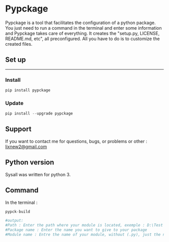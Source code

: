 # Pypckage

Pypckage is a tool that facilitates the configuration of a python package. 
You just need to run a command in the terminal and enter some information and Pypckage takes care of everything. 
It creates the "setup.py, LICENSE, README.md, etc", all preconfigured. All you have to do is to customize the created files.

## Set up
----

### Install

~~~python
pip install pypckage
~~~

### Update

~~~python
pip install --upgrade pypckage
~~~

## Support

If you want to contact me for questions, bugs, or problems or other : lixnew2@gmail.com

## Python version

Sysall was written for python 3.

## Command

In the terminal :

~~~python
pypck-build

#output:
#Path : Enter the path where your module is located, exemple : D:\Test
#Package name : Enter the name you want to give to your package
#Module name : Entre the name of your module, without (.py), just the name
~~~
